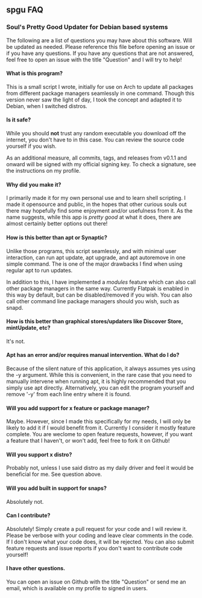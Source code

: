 ## spgu FAQ
### Soul's Pretty Good Updater for Debian based systems

The following are a list of questions you may have about this software. Will be updated as needed. Please reference this file before opening an issue or if you have any questions. If you have any questions that are not answered, feel free to open an issue with the title "Question" and I will try to help!

#### What is this program?
This is a small script I wrote, initially for use on Arch to update all packages from different package managers seamlessly in one command. Though this version never saw the light of day, I took the concept and adapted it to Debian, when I switched distros.

#### Is it safe?
While you should **not** trust any random executable you download off the internet, you don't have to in this case. You can review the source code yourself if you wish.

As an additional measure, all commits, tags, and releases from v0.1.1 and onward will be signed with my official signing key. To check a signature, see the instructions on my profile.

#### Why did you make it?
I primarily made it for my own personal use and to learn shell scripting. I made it opensource and public, in the hopes that other curious souls out there may hopefully find some enjoyment and/or usefulness from it. As the name suggests, while this app is *pretty good* at what it does, there are almost certainly better options out there!

#### How is this better than apt or Synaptic?
Unlike those programs, this script seamlessly, and with minimal user interaction, can run apt update, apt upgrade, and apt autoremove in one simple command. The is one of the major drawbacks I find when using regular apt to run updates.

In addition to this, I have implemented a *modules* feature which can also call other package managers in the same way. Currently Flatpak is enabled in this way by default, but can be disabled/removed if you wish. You can also call other command line package managers should you wish, such as snapd.

#### How is this better than graphical stores/updaters like Discover Store, mintUpdate, etc?
It's not.

#### Apt has an error and/or requires manual intervention. What do I do?
Because of the silent nature of this application, it always assumes yes using the -y argument. While this is convenient, in the rare case that you need to manually intervene when running apt, it is highly recommended that you simply use apt directly. Alternatively, you can edit the program yourself and remove '-y' from each line entry where it is found.

#### Will you add support for x feature or package manager?
Maybe. However, since I made this specifically for my needs, I will only be likely to add it if I would benefit from it. Currently I consider it mostly feature complete. You are weclome to open feature requests, however, if you want a feature that I haven't, or won't add, feel free to fork it on Github!

#### Will you support x distro?
Probably not, unless I use said distro as my daily driver and feel it would be beneficial for me. See question above.

#### Will you add built in support for snaps?
Absolutely not.

#### Can I contribute?
Absolutely! Simply create a pull request for your code and I will review it. Please be verbose with your coding and leave clear comments in the code. If I don't know what your code does, it will be rejected. You can also submit feature requests and issue reports if you don't want to contribute code yourself!

#### I have other questions.
You can open an issue on Github with the title "Question" or send me an email, which is available on my profile to signed in users.
